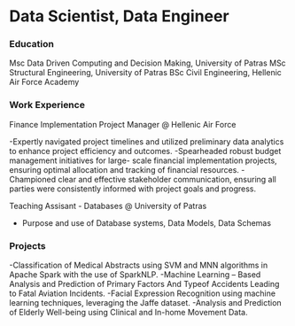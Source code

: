 # Data Scientist, Data Engineer

### Education
Msc Data Driven Computing and Decision Making, University of Patras
MSc Structural Engineering, University of Patras
BSc Civil Engineering, Hellenic Air Force Academy

### Work Experience

Finance Implementation Project Manager @ Hellenic Air Force

-Expertly navigated project timelines and utilized preliminary
data analytics to enhance project efficiency and outcomes.
-Spearheaded robust budget management initiatives for large-
scale financial implementation projects, ensuring optimal
allocation and tracking of financial resources.
-Championed clear and effective stakeholder communication,
ensuring all parties were consistently informed with project goals
and progress.

Teaching Assisant - Databases @ University of Patras
- Purpose and use of Database systems, Data Models, Data
Schemas

### Projects

-Classification of Medical Abstracts using SVM and MNN
algorithms in Apache Spark with the use of SparkNLP.
-Machine Learning – Based Analysis and Prediction of Primary
Factors And Typeof Accidents Leading to Fatal Aviation
Incidents.
-Facial Expression Recognition using machine learning
techniques, leveraging the Jaffe dataset.
-Analysis and Prediction of Elderly Well-being using Clinical
and In-home Movement Data.
